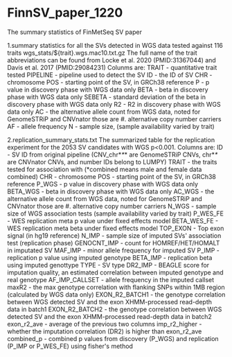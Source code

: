 # FinnSV_paper_1220
The summary statistics of FinMetSeq SV paper

1.summary statistics for all the SVs detected in WGS data tested against 116 traits
 wgs_stats/${trait}.wgs.mac10.txt.gz
The full name of the trait abbreviations can be found from Locke et al. 2020 (PMID:31367044) and Davis et al. 2017 (PMID:29084231) 
Colunms are:
TRAIT - quantitative trait tested
PIPELINE - pipeline used to detect the SV
ID - the ID of SV
CHR - chromosome 
POS - starting point of the SV, in GRCh38 reference
P - p value in discovery phase with WGS data only
BETA - beta in discovery phase with WGS data only
SEBETA - standard deviation of the beta in discovery phase with WGS data only
R2 - R2 in discovery phase with WGS data only
AC - the alternative allele count from WGS data, noted for GenomeSTRiP and CNVnator those are #. alternative copy number carriers
AF - allele frequency 
N - sample size, (sample availability varied by trait)


2.replication_summary_stats.txt
The summarized table for the replication experiment for the 2053 SV candidates with WGS p<0.001.
Columns are:
ID - SV ID from original pipeline (CNV_chr*_*_* are GenomeSTRiP CNVs, chr*_*_ are CNVnator CNVs, and number IDs belong to LUMPY)
TRAIT - the traits tested for association with (*combined means male and female data combined)
CHR - chromosome
POS - starting point of the SV, in GRCh38 reference
P_WGS - p value in discovery phase with WGS data only
BETA_WGS - beta in discovery phase with WGS data only
AC_WGS - the alternative allele count from WGS data, noted for GenomeSTRiP and CNVnator those are #. alternative copy number carriers
N_WGS - sample size of WGS association tests (sample availability varied by trait) 
P_WES_FE - WES replication meta p value under fixed effects model
BETA_WES_FE - WES replication meta beta under fixed effects model
TOP_EXON - Top exon signal (in hg19 reference)
N_IMP - sample size of imputed SVs' association test (replication phase)
GENOCNT_IMP - count for HOMREF/HET/HOMALT in imputated SV
MAF_IMP - minor allele frequency for imputed SV
P_IMP - replication p value using imputed genotype
BETA_IMP - replication beta using imputed genottype
TYPE - SV type
DR2_IMP - BEAGLE score for imputation quality, an estimated correlation between imputed genotype and real genotype
AF_IMP_CALLSET - allele frequency in the imputed callset
maxR2 - the max genotype correlation with flanking SNPs within 1MB region (calculated by WGS data only)
EXON_R2_BATCH1 - the genotype correlation between WGS detected SV and the exon XHMM-processed read-depth data in batch1 
EXON_R2_BATCH2 - the genotype correlation between WGS detected SV and the exon XHMM-processed read-depth data in batch2
exon_r2_ave - average of the previous two columns
imp_r2_higher - whether the imputation correlation (DR2) is higher than exon_r2_ave
combined_p - combined p values from discovery (P_WGS) and replication (P_IMP or P_WES_FE) using fisher's method


